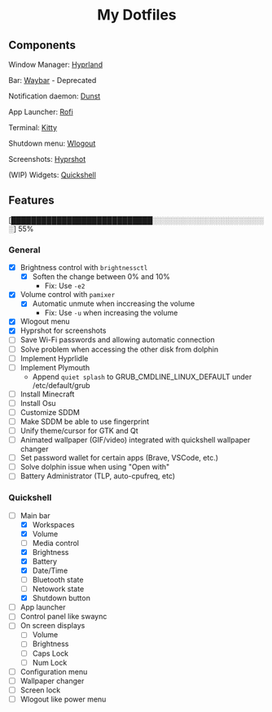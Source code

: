 <h1 align='center'>My Dotfiles</h1>

## Components

Window Manager: [Hyprland](https://hypr.land)

Bar: [Waybar](https://github.com/Alexays/Waybar) - Deprecated

Notification daemon: [Dunst](https://github.com/dunst-project/dunst)

App Launcher: [Rofi](https://github.com/davatorium/rofi)

Terminal: [Kitty](https://github.com/kovidgoyal/kitty)

Shutdown menu: [Wlogout](https://github.com/ArtsyMacaw/wlogout)

Screenshots: [Hyprshot](https://github.com/Gustash/Hyprshot)

(WIP) Widgets: [Quickshell](https://quickshell.org)

## Features

[████████████████████████████░░░░░░░░░░░░░░░░░░░░░░░] 55%

### General

- [x] Brightness control with `brightnessctl`
  - [x] Soften the change between 0% and 10%
    - Fix: Use `-e2`
- [x] Volume control with `pamixer`
  - [x] Automatic unmute when inccreasing the volume
    - Fix: Use `-u` when increasing the volume
- [x] Wlogout menu
- [x] Hyprshot for screenshots
- [ ] Save Wi-Fi passwords and allowing automatic connection
- [ ] Solve problem when accessing the other disk from dolphin
- [ ] Implement Hyprlidle
- [ ] Implement Plymouth
  - Append `quiet splash` to GRUB_CMDLINE_LINUX_DEFAULT under /etc/default/grub
- [ ] Install Minecraft
- [ ] Install Osu
- [ ] Customize SDDM
- [ ] Make SDDM be able to use fingerprint
- [ ] Unify theme/cursor for GTK and Qt
- [ ] Animated wallpaper (GIF/video) integrated with quickshell wallpaper changer
- [ ] Set password wallet for certain apps (Brave, VSCode, etc.)
- [ ] Solve dolphin issue when using "Open with"
- [ ] Battery Administrator (TLP, auto-cpufreq, etc)

### Quickshell

- [ ] Main bar
  - [x] Workspaces
  - [x] Volume
  - [ ] Media control
  - [x] Brightness
  - [x] Battery
  - [x] Date/Time
  - [ ] Bluetooth state
  - [ ] Netowork state
  - [x] Shutdown button
- [ ] App launcher
- [ ] Control panel like swaync
- [ ] On screen displays
  - [ ] Volume
  - [ ] Brightness
  - [ ] Caps Lock
  - [ ] Num Lock
- [ ] Configuration menu
- [ ] Wallpaper changer
- [ ] Screen lock
- [ ] Wlogout like power menu

